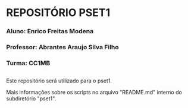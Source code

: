 # REPOSITÓRIO PSET1 
### Aluno: Enrico Freitas Modena
### Professor: Abrantes Araujo Silva Filho
### Turma: CC1MB
##

Este repositório será utilizado para o pset1.

Mais informações sobre os scripts no arquivo "README.md" interno do subdiretório "pset1".
